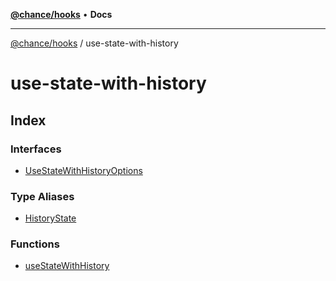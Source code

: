 [**@chance/hooks**](../README.md) • **Docs**

***

[@chance/hooks](../modules.md) / use-state-with-history

# use-state-with-history

## Index

### Interfaces

- [UseStateWithHistoryOptions](interfaces/UseStateWithHistoryOptions.md)

### Type Aliases

- [HistoryState](type-aliases/HistoryState.md)

### Functions

- [useStateWithHistory](functions/useStateWithHistory.md)
